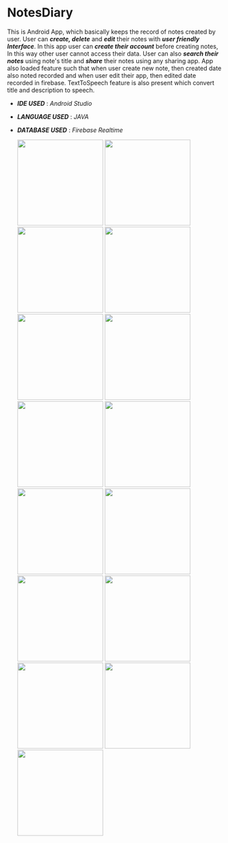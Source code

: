 # NotesDiary

This is Android App, which basically keeps the record of notes created by user.
User can ***create, delete*** and ***edit*** their notes with ***user friendly Interface***. 
In this app user can ***create their account*** before creating notes, In this way other user cannot access their data.
User can also ***search their notes*** using note's title and ***share*** their notes using any sharing app.
App also loaded feature such that when user create new note, then created date also noted recorded and when user edit their app, then edited date recorded in firebase.
TextToSpeech feature is also present which convert title and description to speech.

* ***IDE USED*** : *Android Studio*
* ***LANGUAGE USED*** : *JAVA*
* ***DATABASE USED*** : *Firebase Realtime*

	
	<img src="images/img1.png" width="200">   <img src="images/img2.png" width="200">	<img src="images/img3.png" width="200">
	<img src="images/img4.png" width="200">   <img src="images/img5.png" width="200">	<img src="images/img6.png" width="200">
	<img src="images/img7.png" width="200">	   <img src="images/img8.png" width="200">	<img src="images/img9.png" width="200">
	<img src="images/img10.png" width="200">    <img src="images/img11.png" width="200">      <img src="images/img12.png" width="200">
	<img src="images/img13.png" width="200">    <img src="images/img14.png" width="200">      <img src="images/img15.png" width="200">
